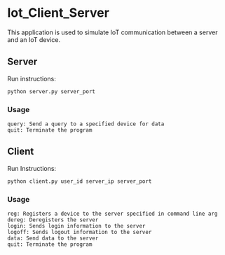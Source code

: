 # Iot_Client_Server

This application is used to simulate IoT communication between a server and an IoT device.

## Server

Run instructions:

```bash
python server.py server_port
```

### Usage 

```
query: Send a query to a specified device for data
quit: Terminate the program
```

## Client

Run Instructions:

```bash
python client.py user_id server_ip server_port
```

### Usage

```
reg: Registers a device to the server specified in command line arg
dereg: Deregisters the server
login: Sends login information to the server
logoff: Sends logout information to the server
data: Send data to the server
quit: Terminate the program
```